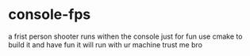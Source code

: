 # console-fps
a frist person shooter runs withen the console just for fun 
use cmake to build it and have fun it will run with ur machine trust me bro
